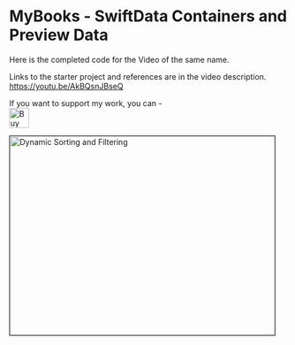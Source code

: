 # MyBooks - SwiftData Containers and Preview Data

Here is the completed code for the Video of the same name.

Links to the starter project and references are in the video description.
https://youtu.be/AkBQsnJBseQ

If you want to support my work, you can - </br>
<a href='https://ko-fi.com/Z8Z22WRVG' target='_blank'><img height='36' style='border:0px;height:36px;' src='https://cdn.ko-fi.com/cdn/kofi3.png?v=2' border='0' alt='Buy Me a Coffee at ko-fi.com' /></a>

<a href="http://www.youtube.com/watch?feature=player_embedded&v=AkBQsnJBseQ
" target="_blank"><img src="http://img.youtube.com/vi/AkBQsnJBseQ/0.jpg" 
alt="Dynamic Sorting and Filtering" width="480" height="360" border="1" />
